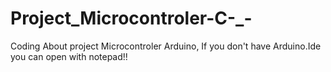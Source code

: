 # Project_Microcontroler-C-_-
Coding About project Microcontroler Arduino, 
If you don't have Arduino.Ide you can open with notepad!!
